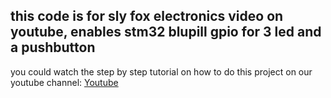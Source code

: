 this code is for sly fox electronics video on youtube, enables stm32 blupill gpio for 3 led and a pushbutton
-------------------------------------------------------------------------------
you could watch the step by step tutorial on how to do this project on our youtube channel:  [Youtube](https://www.youtube.com/playlist?list=PLN-Wi3SDfTYcwjlAhjml4AQixmjfQrbs4)
